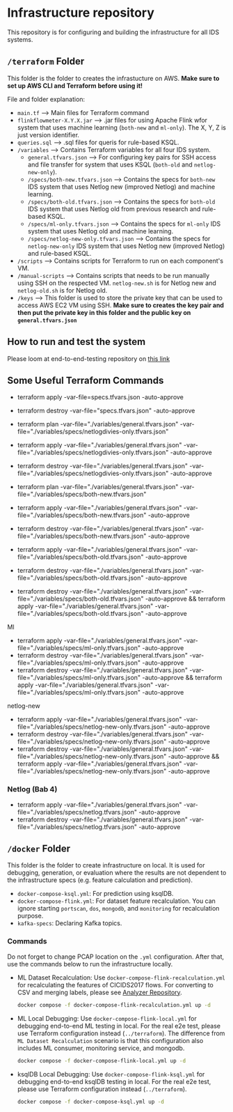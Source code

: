 # Infrastructure repository

This repository is for configuring and building the infrastructure for all IDS systems.

## `/terraform` Folder

This folder is the folder to creates the infrastucture on AWS. **Make sure to set up AWS CLI and Terraform before using it!**

File and folder explanation:

- `main.tf` --> Main files for Terraform command
- `flinkflowmeter-X.Y.X.jar` --> .jar files for using Apache Flink wfor system that uses machine learning (`both-new` and `ml-only`). The X, Y, Z is just version identifier.
- `queries.sql` --> .sql files for queris for rule-based KSQL.
- `/variables` --> Contains Terraform variables for all four IDS system.
  - `general.tfvars.json` --> For configuring key pairs for SSH access and file transfer for system that uses KSQL (`both-old` and `netlog-new-only`).
  - `/specs/both-new.tfvars.json` --> Contains the specs for `both-new` IDS system that uses Netlog new (improved Netlog) and machine learning.
  - `/specs/both-old.tfvars.json` --> Contains the specs for `both-old` IDS system that uses Netlog old from previous research and rule-based KSQL.
  - `/specs/ml-only.tfvars.json` --> Contains the specs for `ml-only` IDS system that uses Netlog old and machine learning.
  - `/specs/netlog-new-only.tfvars.json` --> Contains the specs for `netlog-new-only` IDS system that uses Netlog new (improved Netlog) and rule-based KSQL.
- `/scripts` --> Contains scripts for Terraform to run on each component's VM.
- `/manual-scripts` --> Contains scripts that needs to be run manually using SSH on the respected VM. `netlog-new.sh` is for Netlog new and `netlog-old.sh` is for Netlog old.
- `/keys` --> This folder is used to store the private key that can be used to access AWS EC2 VM using SSH. **Make sure to creates the key pair and then put the private key in this folder and the public key on `general.tfvars.json`**

## How to run and test the system

Please loom at end-to-end-testing repository on [this link](https://github.com/NetLog-IDS/end-to-end-testing)

## Some Useful Terraform Commands

- terraform apply -var-file=specs.tfvars.json -auto-approve
- terraform destroy -var-file="specs.tfvars.json" -auto-approve

- terraform plan -var-file="./variables/general.tfvars.json" -var-file="./variables/specs/netlogdivies-only.tfvars.json"
- terraform apply -var-file="./variables/general.tfvars.json" -var-file="./variables/specs/netlogdivies-only.tfvars.json" -auto-approve
- terraform destroy -var-file="./variables/general.tfvars.json" -var-file="./variables/specs/netlogdivies-only.tfvars.json" -auto-approve

- terraform plan -var-file="./variables/general.tfvars.json" -var-file="./variables/specs/both-new.tfvars.json"
- terraform apply -var-file="./variables/general.tfvars.json" -var-file="./variables/specs/both-new.tfvars.json" -auto-approve
- terraform destroy -var-file="./variables/general.tfvars.json" -var-file="./variables/specs/both-new.tfvars.json" -auto-approve

- terraform apply -var-file="./variables/general.tfvars.json" -var-file="./variables/specs/both-old.tfvars.json" -auto-approve
- terraform destroy -var-file="./variables/general.tfvars.json" -var-file="./variables/specs/both-old.tfvars.json" -auto-approve
- terraform destroy -var-file="./variables/general.tfvars.json" -var-file="./variables/specs/both-old.tfvars.json" -auto-approve && terraform apply -var-file="./variables/general.tfvars.json" -var-file="./variables/specs/both-old.tfvars.json" -auto-approve

Ml

- terraform apply -var-file="./variables/general.tfvars.json" -var-file="./variables/specs/ml-only.tfvars.json" -auto-approve
- terraform destroy -var-file="./variables/general.tfvars.json" -var-file="./variables/specs/ml-only.tfvars.json" -auto-approve
- terraform destroy -var-file="./variables/general.tfvars.json" -var-file="./variables/specs/ml-only.tfvars.json" -auto-approve && terraform apply -var-file="./variables/general.tfvars.json" -var-file="./variables/specs/ml-only.tfvars.json" -auto-approve

netlog-new

- terraform apply -var-file="./variables/general.tfvars.json" -var-file="./variables/specs/netlog-new-only.tfvars.json" -auto-approve
- terraform destroy -var-file="./variables/general.tfvars.json" -var-file="./variables/specs/netlog-new-only.tfvars.json" -auto-approve
- terraform destroy -var-file="./variables/general.tfvars.json" -var-file="./variables/specs/netlog-new-only.tfvars.json" -auto-approve && terraform apply -var-file="./variables/general.tfvars.json" -var-file="./variables/specs/netlog-new-only.tfvars.json" -auto-approve

### Netlog (Bab 4)

- terraform apply -var-file="./variables/general.tfvars.json" -var-file="./variables/specs/netlog.tfvars.json" -auto-approve
- terraform destroy -var-file="./variables/general.tfvars.json" -var-file="./variables/specs/netlog.tfvars.json" -auto-approve

## `/docker` Folder

This folder is the folder to create infrastructure on local. It is used for debugging, generation, or evaluation where the results are not dependent to the infrastructure specs (e.g. feature calculation and prediction).

- `docker-compose-ksql.yml`: For prediction using ksqlDB.
- `docker-compose-flink.yml`: For dataset feature recalculation. You can ignore starting `portscan`, `dos`, `mongodb`, and `monitoring` for recalculation purpose.
- `kafka-specs`: Declaring Kafka topics.

### Commands

Do not forget to change PCAP location on the `.yml` configuration. After that, use the commands below to run the infrastructure locally.

- ML Dataset Recalculation: Use `docker-compose-flink-recalculation.yml` for recalculating the features of CICIDS2017 flows. For converting to CSV and merging labels, please see [Analyzer Repository](https://github.com/NetLog-IDS/intrusion-detection).

  ```bash
  docker compose -f docker-compose-flink-recalculation.yml up -d
  ```

- ML Local Debugging: Use `docker-compose-flink-local.yml` for debugging end-to-end ML testing in local. For the real e2e test, please use Terraform configuration instead (`../terraform`). The difference from `ML Dataset Recalculation` scenario is that this configuration also includes ML consumer, monitoring service, and mongodb.

  ```bash
  docker compose -f docker-compose-flink-local.yml up -d
  ```

- ksqlDB Local Debugging: Use `docker-compose-flink-ksql.yml` for debugging end-to-end ksqlDB testing in local. For the real e2e test, please use Terraform configuration instead (`../terraform`).
  ```bash
  docker compose -f docker-compose-ksql.yml up -d
  ```
